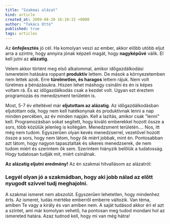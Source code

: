 ```yaml
---
title: "Szakmai alázat"
kind: article
created_at: 2009-08-20 16:10:15 +0000
author: "Takács Ottó"
published: true
tags: articles
---
```

<p>
  Az <strong>önfejlesztés</strong> jó cél. Ha komolyan veszi az ember, akkor előbb utóbb eljut arra a szintre, hogy annyira jónak képzeli magát, hogy <strong>nagyképűvé</strong> válik. El kell jutni az <strong>alázatig</strong>.
</p>
<!--break-->
<p>
  Velem akkor történt meg első alkalommal, amikor időgazdálkodási ismereteim hatására roppant <strong>produktív</strong> lettem. De mások a környezetemben nem lettek azok. Erre <strong>türelmetlen, és haragos</strong> lettem rájuk. Nem volt türelmes a bénázásukra. Hiszen lehet máshogy csinálni és én is képes voltam rá. És az időgazdálkodás csak a kezdet volt. Ugyan ezt éreztem programozás és menedzsment területén is.
</p>
<p>
  Most, 5-7 év elteltével már <strong>eljutottam az alázatig</strong>. Az időgazdálkodásban eljutottam oda, hogy nem kell hatékonynak és produktívnak lenni a nap minden percében, az év minden napján. Kell a lazítás, amikor csak "lenni" kell. Programozásban sokat segített, hogy kiváló emberekkel hozott össze a sors, több közülük jelenleg is kollégám. Menedzsment területén.... Nos, itt még nem tudom. Egyszerűen olyan kevés menedzserrel, vezetővel hozott össze a sors, hogy nem látom, hogy ők miért jobbak, mint én. Pontosabban azt látom, hogy nagyon tapasztaltak és sikeres menedzserek, de nem tudom miért és szerintem ők sem. Szerintem hiányzik belőlük a tudatosság. Hogy tudatosan tudják mit, miért csinálnak. 
</p>
<p>
  <strong>Az alázatig eljutni eredmény!</strong> Az én szakmai hitvallásom az alázatról: 
  
  <h3><strong>Legyél olyan jó a szakmádban, hogy aki jobb nálad az előtt nyugodt szívvel tudj meghajolni.</strong></h3>
</p>
<p>
  A szakmai ismeret nem abszolút. Egyszerűen lehetetlen, hogy mindenhez érts. Az ismeret, tudás mértéke emberről emberre változik. Van téma, amiben Te vagy a király és van amiben nem. A saját tudásod akkor éri el azt a szintet, ami már komolyan vehető, ha pontosan meg tudod mondani hol az ismereted határa. Azaz tudnod kell, hogy mi van még hátra!
</p>

<div class='old-comments'></div>
